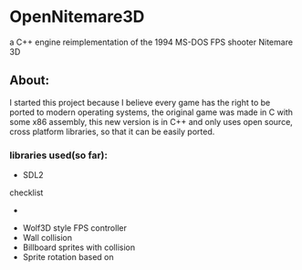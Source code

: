 # OpenNitemare3D
a C++ engine reimplementation of the 1994 MS-DOS FPS shooter Nitemare 3D

## About:
I started this project because I believe every game has the right to be ported to modern operating systems,
the original game was made in C with some x86 assembly, this new version is in C++ and only uses open source, cross platform libraries,
so that it can be easily ported.

### libraries used(so far):
* SDL2

checklist
* ~~~get original sprite files working with SDL2~~
* Wolf3D style FPS controller
* Wall collision 
* Billboard sprites with collision
* Sprite rotation based on

